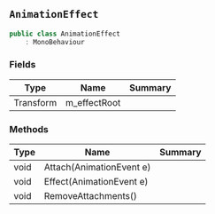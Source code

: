 ## `AnimationEffect`

```csharp
public class AnimationEffect
    : MonoBehaviour

```

### Fields

| Type | Name | Summary | 
| --- | --- | --- | 
| Transform | m_effectRoot |  | 


### Methods

| Type | Name | Summary | 
| --- | --- | --- | 
| void | Attach(AnimationEvent e) |  | 
| void | Effect(AnimationEvent e) |  | 
| void | RemoveAttachments() |  | 


